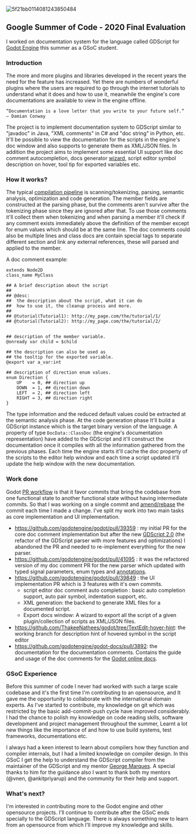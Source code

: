 
![5f21bb0114081243850484](https://user-images.githubusercontent.com/41085900/90886842-d2596c80-e3d0-11ea-9216-f750c0b95cfb.png)

## Google Summer of Code - 2020 Final Evaluation

I worked on documentation system for the language called GDScript for [Godot Engine](https://github.com/godotengine/godot) this summer as a GSoC student.

### Introduction
The more and more plugins and libraries developed in the recent years the need for the feature has increased. Yet there are numbers of wonderful plugins where the users are required to go through the internet tutorials to understand what it does and how to use it, meanwhile the engine's core documentations are available to view in the engine offline.

```
“Documentation is a love letter that you write to your future self.”
— Damian Conway
```

The project is to implement documentation system to GDScript similar to "javadoc" in Java, "XML comments" in C# and "doc string" in Python, etc. It'll be possible to view the documentation for the scripts in the engine's doc window and also supports to generate them as XML/JSON files. In addition the project aims to implement some essential UI support like doc comment autocompletion, docs generator [wizard](https://en.wikipedia.org/wiki/Wizard_(software)), script editor symbol description on hover, tool tip for exported variables etc.

### How it works?
The typical [compilation pipeline](https://en.wikibooks.org/wiki/How_to_Write_a_Compiler/The_Compilation_Pipeline) is scanning/tokenizing, parsing, semantic analysis, optimization and code generation.  The member fields are constructed at the parsing phase, but the comments aren't survive after the tokenizing phase since they are ignored after that. To use those comments it'll collect them when tokenizing and when parsing a member it'll check if any comment exists immediately above the definition of the member except for enum values which should be at the same line. The doc comments could also be multiple lines and class docs are contain special tags to separate different section and link any external references, these will parsed and applied to the member.

A doc comment example:
```gdscript
extends Node2D
class_name MyClass

## A brief description about the script
## 
## @desc:
## 	the description about the script, what it can do
## 	how to use it, the cleanup process and more.
##
## @tutorial(Tutorial1): http://my_page.com/the/tutorial/1/
## @tutorial(Tutorial2): http://my_page.com/the/tutorial/2/


## description of the member variable.
@onready var child = $child

## the description can also be used as
## the tooltip for the exported variable.
@export var a_var:int

## description of direction enum values.
enum Direction {
	UP    = 0, ## direction up
	DOWN  = 1, ## direction down 
	LEFT  = 2, ## direction left
	RIGHT = 3, ## direction right
}
```
The type information and the reduced default values could be extracted at the semantic analysis phase. At the code generation phase It'll build a GDScript instance which is the target binary version of the language. A property of type `DocData::ClassDoc` (the engine's documentation representation) have added to the GDScript and it'll construct the documentation once it compiles with all the information gathered from the previous phases. Each time the engine starts it'll cache the doc property of the scripts to the editor help window and  each time a script updated it'll update the help window with the new documentation.

### Work done
Godot [PR workflow](https://docs.godotengine.org/en/stable/community/contributing/pr_workflow.htm) is that it favor commits that bring the codebase from one functional state to another functional state without having intermediate commits. So that I was working on a single commit and [amend/rebase](https://git-scm.com/book/en/v2/Git-Tools-Rewriting-History) the commit each time I made a change. I've split my work into two main tasks as core implementation and UI implementation.
- https://github.com/godotengine/godot/pull/39359 : my initial PR for the core doc comment implementation but after the new [GDScript 2.0](https://github.com/godotengine/godot/pull/40598) (the refactor of the GDScript parser with more features and optimizations) I abandoned the PR and needed to re-implement everything for the new parser.
- https://github.com/godotengine/godot/pull/41095 : it was the refactored version of my doc comment PR for the new parser which updated with typed signal parameters, enum types and [annotations](https://github.com/godotengine/godot-proposals/issues/828).
- https://github.com/godotengine/godot/pull/39849 : the UI implementation PR which is 3 features with it's own commits.
  - script editor doc comment auto completion : basic auto completion support, auto pair symbol, indentation support, etc.
  - XML generation: the backend to generate XML files for a documented script.
  - Export docs window: A wizard to export all the script of a given plugin/collection of scripts as XML/JSON files.
- https://github.com/ThakeeNathees/godot/tree/TextEdit-hover-hint: the working branch for description hint of hovered symbol in the script editor
- https://github.com/godotengine/godot-docs/pull/3892: the documentation for the documentation comments. Contains the guide and usage of the doc comments for the [Godot online docs](https://docs.godotengine.org/en/stable/).

### GSoC Experience
Before this summer of code I never had worked with such a large scale codebase and it's the first time I'm contributing to an opensource, and It gave me the opportunity to collaborate with the international domain experts. As I've started to contribute, my knowledge on git which was restricted by the basic add-commit-push cycle have improved considerably. I had the chance to polish my knowledge on code reading skills, software development and project management throughout the summer, Learnt a lot new things like the importance of and how to use build systems, test frameworks, documentations etc.

I always had a keen interest to learn about compilers how they function and compiler internals, but I had a limited knowledge on compiler design. In this GSoC I get the help to understand the GDScript compiler from the maintainer of the GDScript and my mentor [George Marques](https://github.com/vnen). A special thanks to him for the guidance also I want to thank both my mentors (@vnen, @ankitpriyarup) and the community for their help and support.

### What's next?
I'm interested in contributing more to the Godot engine and other opensource projects. I'll continue to contribute after the GSoC ends specially to the GDScript language. There is always something new to learn from an opensource from which I'll improve my knowledge and skills.
